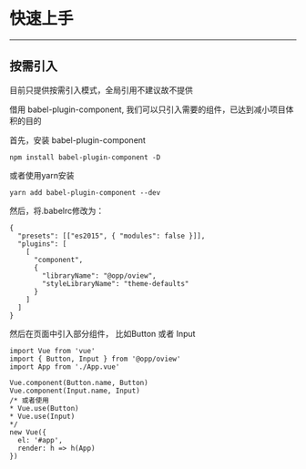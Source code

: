 # 快速上手

---

## 按需引入

目前只提供按需引入模式，全局引用不建议故不提供

借用 babel-plugin-component, 我们可以只引入需要的组件，已达到减小项目体积的目的

首先，安装 babel-plugin-component

    npm install babel-plugin-component -D

或者使用yarn安装

    yarn add babel-plugin-component --dev

然后，将.babelrc修改为：

    {
      "presets": [["es2015", { "modules": false }]],
      "plugins": [
        [
          "component",
          {
            "libraryName": "@opp/oview",
            "styleLibraryName": "theme-defaults"
          }
        ]
      ]
    }

然后在页面中引入部分组件， 比如Button 或者 Input

    import Vue from 'vue'
    import { Button, Input } from '@opp/oview'
    import App from './App.vue'

    Vue.component(Button.name, Button)
    Vue.component(Input.name, Input)
    /* 或者使用
    * Vue.use(Button)
    * Vue.use(Input)
    */
    new Vue({
      el: '#app',
      render: h => h(App)
    })





